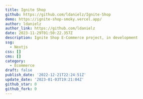 ```yaml
---
title: Ignite Shop
github: https://github.com/ldanielz/Ignite-Shop
demo: https://ignite-shop-smoky.vercel.app/
author: ldanielz
author_link: https://github.com/ldanielz
date: 2023-11-29T01:50:22.357Z
description: Ignite Shop E-Commerce project, in development
ssg:
  - Nextjs
css: []
cms: []
category:
  - Ecommerce
draft: false
publish_date: '2022-12-21T22:24:51Z'
update_date: '2023-01-03T19:21:04Z'
github_star: 0
github_fork: 0
---
```

